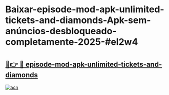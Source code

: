 # Baixar-episode-mod-apk-unlimited-tickets-and-diamonds-Apk-sem-anúncios-desbloqueado-completamente-2025-#el2w4

# <h2><a href="https://ainizakaria.my?title=episode-mod-apk-unlimited-tickets-and-diamonds&ref=24M">🔗👉 🔴 episode-mod-apk-unlimited-tickets-and-diamonds</a></h2>

[![acn](https://github.com/user-attachments/assets/0f9c940e-d8b0-45ae-aac7-cd30a18b3e1c)](https://ainizakaria.my?title=episode-mod-apk-unlimited-tickets-and-diamonds&ref=24M)

